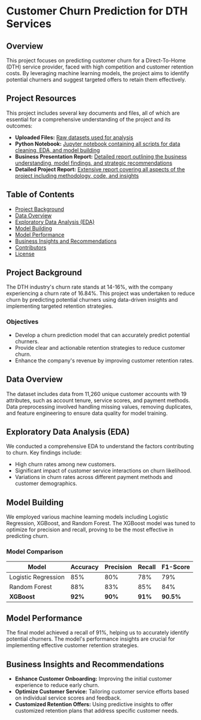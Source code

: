 # Customer Churn Prediction for DTH Services

## Overview
This project focuses on predicting customer churn for a Direct-To-Home (DTH) service provider, faced with high competition and customer retention costs. By leveraging machine learning models, the project aims to identify potential churners and suggest targeted offers to retain them effectively.

## Project Resources
This project includes several key documents and files, all of which are essential for a comprehensive understanding of the project and its outcomes:

- **Uploaded Files:** [Raw datasets used for analysis](https://github.com/mp-balaji/Customer-Churn-Prediction/blob/4b8be84162cb0b5890bb5888c9f9744a8d30c28b/Customer%20Churn%20Data.xlsx)
- **Python Notebook:** [Jupyter notebook containing all scripts for data cleaning, EDA, and model building](https://github.com/mp-balaji/Customer-Churn-Prediction/blob/4b8be84162cb0b5890bb5888c9f9744a8d30c28b/Customer_Churn_Python_Code.ipynb)
- **Business Presentation Report:** [Detailed report outlining the business understanding, model findings, and strategic recommendations](https://github.com/mp-balaji/Customer-Churn-Prediction/blob/4b8be84162cb0b5890bb5888c9f9744a8d30c28b/Business%20Report%20Presentation.pptx)
- **Detailed Project Report:** [Extensive report covering all aspects of the project including methodology, code, and insights](https://github.com/mp-balaji/Customer-Churn-Prediction/blob/4b8be84162cb0b5890bb5888c9f9744a8d30c28b/Customer%20Churn%20Project%20Report.pdf)

## Table of Contents
- [Project Background](#project-background)
- [Data Overview](#data-overview)
- [Exploratory Data Analysis (EDA)](#exploratory-data-analysis-eda)
- [Model Building](#model-building)
- [Model Performance](#model-performance)
- [Business Insights and Recommendations](#business-insights-and-recommendations)
- [Contributors](#contributors)
- [License](#license)

## Project Background
The DTH industry's churn rate stands at 14-16%, with the company experiencing a churn rate of 16.84%. This project was undertaken to reduce churn by predicting potential churners using data-driven insights and implementing targeted retention strategies.

### Objectives
- Develop a churn prediction model that can accurately predict potential churners.
- Provide clear and actionable retention strategies to reduce customer churn.
- Enhance the company's revenue by improving customer retention rates.

## Data Overview
The dataset includes data from 11,260 unique customer accounts with 19 attributes, such as account tenure, service scores, and payment methods. Data preprocessing involved handling missing values, removing duplicates, and feature engineering to ensure data quality for model training.

## Exploratory Data Analysis (EDA)
We conducted a comprehensive EDA to understand the factors contributing to churn. Key findings include:
- High churn rates among new customers.
- Significant impact of customer service interactions on churn likelihood.
- Variations in churn rates across different payment methods and customer demographics.

## Model Building
We employed various machine learning models including Logistic Regression, XGBoost, and Random Forest. The XGBoost model was tuned to optimize for precision and recall, proving to be the most effective in predicting churn.

### Model Comparison
| Model | Accuracy | Precision | Recall | F1-Score |
|-------|----------|-----------|--------|----------|
| Logistic Regression | 85% | 80% | 78% | 79% |
| Random Forest | 88% | 83% | 85% | 84% |
| **XGBoost** | **92%** | **90%** | **91%** | **90.5%** |

## Model Performance
The final model achieved a recall of 91%, helping us to accurately identify potential churners. The model's performance insights are crucial for implementing effective customer retention strategies.

## Business Insights and Recommendations
- **Enhance Customer Onboarding:** Improving the initial customer experience to reduce early churn.
- **Optimize Customer Service:** Tailoring customer service efforts based on individual service scores and feedback.
- **Customized Retention Offers:** Using predictive insights to offer customized retention plans that address specific customer needs.

